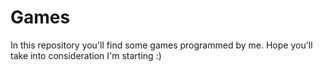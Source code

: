 # Games
In this repository you'll find some games programmed by me. Hope you'll take into consideration I'm starting :)
